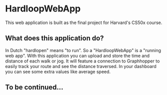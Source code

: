 # HardloopWebApp

This web application is built as the final project for Harvard's CS50x course.

## What does this application do?

In Dutch "hardlopen" means "to run". So a "HardloopWebApp" is a "running web app". With this application you can upload and store the time and distance of each walk or jog. It will feature a connection to Graphhopper to easily track your route and see the distance traversed. In your dashboard you can see some extra values like average speed.

## To be continued...